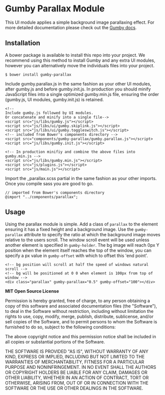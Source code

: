 Gumby Parallax Module
=====================

This UI module applies a simple background image parallaxing effect. For more detailed documentation please check out the [Gumby docs](http://gumbyframework.com).

Installation
------------

A bower package is available to install this repo into your project. We recommend using this method to install Gumby and any extra UI modules, however you can alternatively move the individuals files into your project.

	$ bower install gumby-parallax

Include gumby.parallax.js in the same fashion as your other UI modules, after gumby.js and before gumby.init.js. In production you should minify JavaScript files into a single optimized gumby.min.js file, ensuring the order (gumby.js, UI modules, gumby.init.js) is retained. 

	<!--
	Include gumby.js followed by UI modules.
	Or concatenate and minify into a single file-->
	<script src="js/libs/gumby.js"></script>
	<script src="js/libs/ui/gumby.skiplink.js"></script>
	<script src="js/libs/ui/gumby.toggleswitch.js"></script>
	<!-- included from Bower's components directory -->
	<script src="components/gumby-parallax/gumby.parallax.js"></script>
	<script src="js/libs/gumby.init.js"></script>
	
	<!-- In production minifiy and combine the above files into gumby.min.js -->
	<script src="js/libs/gumby.min.js"></script>
	<script src="js/plugins.js"></script>
	<script src="js/main.js"></script>
	
Import the _parallax.scss partial in the same fashion as your other imports. Once you compile sass you are good to go.

	// imported from Bower's components directory
	@import "../components/parallax";


Usage
-----

Using the parallax module is simple. Add a class of `parallax` to the element ensuring it has a fixed height and a background image. Use the `gumby-parallax` attribute to specify the ratio at which the background image moves relative to the users scroll. The window scroll event will be used unless another element is specified in `gumby-holder`. The bg image will reach 0px Y position when the element itself reaches the top of the window, you can specify a px value in `gumby-offset` with which to offset this 'end point'.

	<!-- bg position will scroll at half the speed of windows natural scroll -->
	<!-- bg will be positioned at 0 0 when element is 100px from top of window -->
	<div class="parallax" gumby-parallax="0.5" gumby-offset="100"></div>


**MIT Open Source License**

Permission is hereby granted, free of charge, to any person obtaining a copy of this software and associated
documentation files (the "Software"), to deal in the Software without restriction, including without limitation the
rights to use, copy, modify, merge, publish, distribute, sublicense, and/or sell copies of the Software, and to permit
persons to whom the Software is furnished to do so, subject to the following conditions:

The above copyright notice and this permission notice shall be included in all copies or substantial portions of the
Software.

THE SOFTWARE IS PROVIDED "AS IS", WITHOUT WARRANTY OF ANY KIND, EXPRESS OR IMPLIED, INCLUDING BUT NOT LIMITED TO THE
WARRANTIES OF MERCHANTABILITY, FITNESS FOR A PARTICULAR PURPOSE AND NONINFRINGEMENT. IN NO EVENT SHALL THE AUTHORS OR
COPYRIGHT HOLDERS BE LIABLE FOR ANY CLAIM, DAMAGES OR OTHER LIABILITY, WHETHER IN AN ACTION OF CONTRACT, TORT OR
OTHERWISE, ARISING FROM, OUT OF OR IN CONNECTION WITH THE SOFTWARE OR THE USE OR OTHER DEALINGS IN THE SOFTWARE.

	
	
